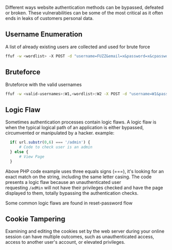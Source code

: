Different ways website authentication methods can be bypassed, defeated or broken.
These vulnerabilities can be some of the most critical as it often ends in leaks of customers personal data.

## Username Enumeration
A list of already existing users are collected and used for brute force
```sh
ffuf -w <wordlist> -X POST -d "username=FUZZ&email=x&password=x&cpassword=x" -H "Content-Type: application/x-www-form-urlencoded" -u <signup/register-url> -mr <existing-user-message>
```

## Bruteforce
Bruteforce with the valid usernames
```sh
ffuf -w <valid-usernames>:W1,<wordlist>:W2 -X POST -d "username=W1&password=W2" -H "Content-Type: application/x-www-form-urlencoded" -u <login-url> -fc 200
```

## Logic Flaw
Sometimes authentication processes contain logic flaws. A logic flaw is when the typical logical path of an application is either bypassed, circumvented or manipulated by a hacker.
example:
```php
  if( url.substr(0,6) === '/admin') {
      # Code to check user is an admin
  } else {
      # View Page
  }
```
  
Above PHP code example uses three equals signs (===), it's looking for an exact match on the string, including the same letter casing.
The code presents a logic flaw because an unauthenticated user requesting `/adMin` will not have their privileges checked and have the page displayed to them, totally bypassing the authentication checks.

Some common logic flaws are found in reset-password flow

## Cookie Tampering
Examining and editing the cookies set by the web server during your online session can have multiple outcomes, such as unauthenticated access, access to another user's account, or elevated privileges.